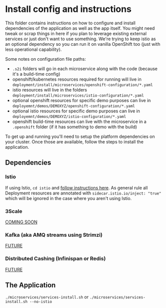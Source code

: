 # Install config and instructions
This folder contains instructions on how to configure and install dependencies of the application as well as the app itself. You might need tweak or scrap things in here if you plan to leverage existing external services or just don't want to use something. We're trying to keep istio as an optional dependency so you can run it on vanilla OpenShift too (just with less operational capability).

Some notes on configuration file paths:
- `.s2i` folders will go in each microservice along with the code (because it's a build-time config)
- openshift/kubernetes resources required for running will live in `deployment/install/microservices/openshift-configuration/*.yaml`
- istio resources will live in the folders `deployment/install/microservices/istio-configuration/*.yaml`
- optional openshift resources for specific demo purposes can live in `deployemnt/demos/DEMOXYZ/openshift-configuration/*.yaml`
- optional istio resources for specific demo purposes can live in `deployemnt/demos/DEMOXYZ/istio-configuration/*.yaml`
- openshift build-time resources can live with the microservice in a `.openshift` folder (if it has something to demo with the build)

To get up and running you'll need to setup the platform dependencies on your cluster. Once those are available, follow the steps to install the application.

## Dependencies
### Istio
If using Istio, `cd istio` and [follow instructions here](./istio). As general rule all Deployment resources are annotated with `sidecar.istio.io/inject: "true"` which will be ignored in the case where you aren't using Istio.

### 3Scale
[COMING SOON](./3scale)

### Kafka (aka AMQ streams using Strimzi)
[FUTURE](./kafka)

### Distributed Cashing (Infinispan or Redis)
[FUTURE](./distributed-cache)

## The Application
`./microservices/services-install.sh` or `./microservices/services-install.sh --no-istio`

